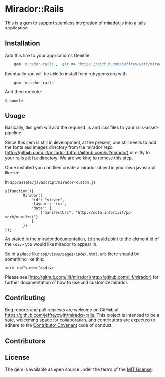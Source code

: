 # Mirador::Rails

This is a gem to support seamless integration of mirador.js into a rails application.

## Installation

Add this line to your application's Gemfile:

```ruby
	gem 'mirador-rails', :git => "https://github.com/jeffreycwitt/mirador-rails.git"

```

Eventually you will be able to install from rubygems.org with 

```
    gem 'mirador-rails'
```

And then execute:

    $ bundle


## Usage

Basically, this gem will add the required .js and .css files to your rails-asset-pipeline.

Since this gem is still in development, at the present, one still needs to add the fonts and images directory from the mirador repo [http://github.com/iiif/mirador](http://github.com/iiif/mirador) directly to your rails `public` directory. We are working to remove this step.

Once installed you can then create a mirador object in your own javascript like so:

In `app/assets/javascript/mirador-custom.js`

    $(function(){
			Mirador({
				"id": "viewer",
				"layout": "1x1",
				"data": [
					{"manifestUri": "http://scta.info/iiif/pp-sorb/manifest"}
				]
			});
    });

As stated in the mirador documentation, `id` should point to the element id of the `<div>` you would like mirador to appear in.

So in a place like `app/views/pages/index.html.erb` there should be something like this: 

    <div id="viewer"><div>

Please see [http://github.com/iiif/mirador](http://github.com/iiif/mirador) for further documentation of how to use and customize mirador. 

## Contributing

Bug reports and pull requests are welcome on GitHub at https://github.com/jeffreycwitt/mirador-rails. This project is intended to be a safe, welcoming space for collaboration, and contributors are expected to adhere to the [Contributor Covenant](contributor-covenant.org) code of conduct.

## Contributors


## License

The gem is available as open source under the terms of the [MIT License](http://opensource.org/licenses/MIT).

